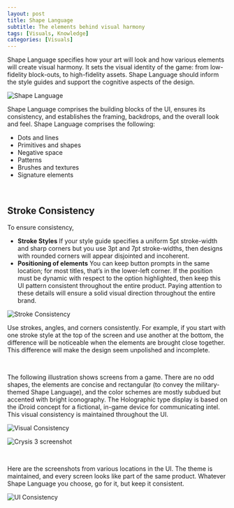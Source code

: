 ```yaml
---
layout: post
title: Shape Language
subtitle: The elements behind visual harmony
tags: [Visuals, Knowledge]
categories: [Visuals]
---
```


Shape Language specifies how your art will look and how various elements will create visual harmony. It sets the visual identity of the game: from low-fidelity block-outs, to high-fidelity assets. Shape Language should inform the style guides and support the cognitive aspects of the design.

![Shape Language](/privatebebomalaka/img/ShapeLanguage.png)   

Shape Language comprises the building blocks of the UI, ensures its consistency, and establishes the framing, backdrops, and the overall look and feel. 
Shape Language comprises the following:
- Dots and lines
- Primitives and shapes
- Negative space
- Patterns
- Brushes and textures
- Signature elements

<br>

## Stroke Consistency
To ensure consistency, 
- **Stroke Styles** If your style guide specifies a uniform 5pt stroke-width and sharp corners but you use 3pt and 7pt stroke-widths, then designs with rounded corners will appear disjointed and incoherent. 
- **Positioning of elements** You can keep button prompts in the same location; for most titles, that’s in the lower-left corner. If the position must be dynamic with respect to the option highlighted, then keep this UI pattern consistent throughout the entire product. 
Paying attention to these details will ensure a solid visual direction throughout the entire brand.

![Stroke Consistency](/privatebebomalaka/img/StrokeConsistency.jpg)   

Use strokes, angles, and corners consistently. For example, if you start with one stroke style at the top of the screen and use another at the bottom, the difference will be noticeable when the elements are brought close together. This difference will make the design seem unpolished and incomplete. 

<br>

The following illustration shows screens from a game. There are no odd shapes, the elements are concise and rectangular (to convey the military-themed Shape Language), and the color schemes are mostly subdued but accented with bright iconography. The Holographic type display is based on the iDroid concept for a fictional, in-game device for communicating intel. This visual consistency is maintained throughout the UI.

![Visual Consistency](/privatebebomalaka/img/VisualConsistency_montage.jpg)  

![Crysis 3 screenshot](/privatebebomalaka/img/VisualConsistency_Crysis3_menu.jpg)   

<br>

Here are the screenshots from various locations in the UI. The theme is maintained, and every screen looks like part of the same product. Whatever Shape Language you choose, go for it, but keep it consistent.

![UI Consistency](/privatebebomalaka/img/VisualConsistency_UI.jpg)   

<br>
